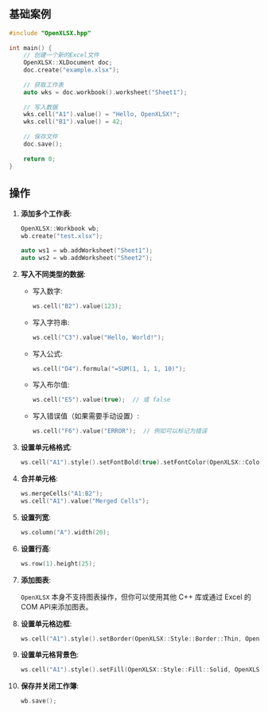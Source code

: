## 基础案例

```C++
#include "OpenXLSX.hpp"
 
int main() {
    // 创建一个新的Excel文件
    OpenXLSX::XLDocument doc;
    doc.create("example.xlsx");
 
    // 获取工作表
    auto wks = doc.workbook().worksheet("Sheet1");
 
    // 写入数据
    wks.cell("A1").value() = "Hello, OpenXLSX!";
    wks.cell("B1").value() = 42;
 
    // 保存文件
    doc.save();
 
    return 0;
}
```

## 操作

1. **添加多个工作表**:
    
    ```cpp
    OpenXLSX::Workbook wb;
    wb.create("test.xlsx");
    
    auto ws1 = wb.addWorksheet("Sheet1");
    auto ws2 = wb.addWorksheet("Sheet2");
    ```
    
2. **写入不同类型的数据**:
    
    - 写入数字:
        
        ```cpp
        ws.cell("B2").value(123);
        ```
        
    - 写入字符串:
        
        ```cpp
        ws.cell("C3").value("Hello, World!");
        ```
        
    - 写入公式:
        
        ```cpp
        ws.cell("D4").formula("=SUM(1, 1, 1, 10)");
        ```
        
    - 写入布尔值:
        
        ```cpp
        ws.cell("E5").value(true);  // 或 false
        ```
        
    - 写入错误值（如果需要手动设置）:
        
        ```cpp
        ws.cell("F6").value("ERROR");  // 例如可以标记为错误
        ```
        
3. **设置单元格格式**:
    
    ```cpp
    ws.cell("A1").style().setFontBold(true).setFontColor(OpenXLSX::Color(255, 0, 0)); // 红色
    ```
    
4. **合并单元格**:
    
    ```cpp
    ws.mergeCells("A1:B2");
    ws.cell("A1").value("Merged Cells");
    ```
    
5. **设置列宽**:
    
    ```cpp
    ws.column("A").width(20);
    ```
    
6. **设置行高**:
    
    ```cpp
    ws.row(1).height(25);
    ```
    
7. **添加图表**:
    
    `OpenXLSX` 本身不支持图表操作，但你可以使用其他 C++ 库或通过 Excel 的 COM API来添加图表。
    
8. **设置单元格边框**:
    
    ```cpp
    ws.cell("A1").style().setBorder(OpenXLSX::Style::Border::Thin, OpenXLSX::Style::BorderSide::All);
    ```
    
9. **设置单元格背景色**:
    
    ```cpp
    ws.cell("A1").style().setFill(OpenXLSX::Style::Fill::Solid, OpenXLSX::Color(255, 199, 206)); // 红色背景
    ```
    
10. **保存并关闭工作簿**:
    
    ```cpp
    wb.save();
    ```
    

